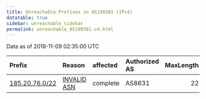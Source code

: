 ```yaml
---
title: Unreachable Prefixes in AS199361 (IPv4)
datatable: true
sidebar: unreachable_sidebar
permalink: unreachable_AS199361-v4.html
---
```


Data as of 2018-11-09 02:35:00 UTC


<div class="datatable-begin"></div>

| Prefix                                                 | Reason                                                                                                 | affected   | Authorized AS   |   MaxLength | Anchor                                         |   unreachable /24s |
|:-------------------------------------------------------|:-------------------------------------------------------------------------------------------------------|:-----------|:----------------|------------:|:-----------------------------------------------|-------------------:|
| [185.20.76.0/22](https://stat.ripe.net/185.20.76.0/22) | [INVALID ASN](https://rpki-validator.ripe.net/announcement-preview?asn=AS199361&prefix=185.20.76.0/22) | complete   | AS8631          |          22 | [RIPE](unreachable_RIPE_NCC_RPKI_Root-v4.html) |                  4 |

<div class="datatable-end"></div>